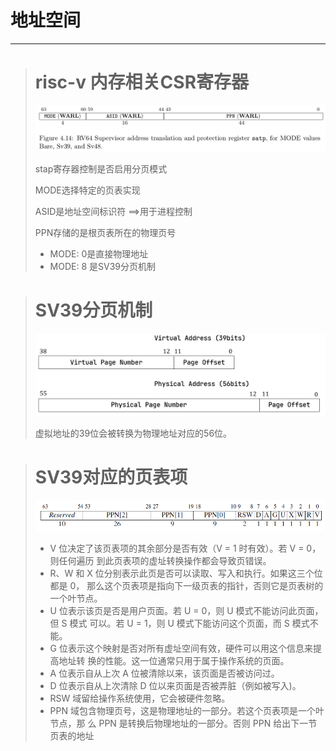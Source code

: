 # 地址空间

----

> # risc-v 内存相关CSR寄存器
>
> ![../_images/satp.png](sourcepicture/satp.png)
>
> stap寄存器控制是否启用分页模式
>
> MODE选择特定的页表实现
>
> ASID是地址空间标识符 ==>用于进程控制
>
> PPN存储的是根页表所在的物理页号
>
> - MODE: 0是直接物理地址
> - MODE: 8 是SV39分页机制

> # SV39分页机制
>
> ![../_images/sv39-va-pa.png](sourcepicture/sv39-va-pa.png)
>
> 虚拟地址的39位会被转换为物理地址对应的56位。

> # SV39对应的页表项
>
> ![image-20211027171001802](sourcepicture/image-20211027171001802.png)
>
> - V 位决定了该页表项的其余部分是否有效（V = 1 时有效）。若 V = 0，则任何遍历
>   到此页表项的虚址转换操作都会导致页错误。
> - R、W 和 X 位分别表示此页是否可以读取、写入和执行。如果这三个位都是 0，
>   那么这个页表项是指向下一级页表的指针，否则它是页表树的一个叶节点。
> - U 位表示该页是否是用户页面。若 U = 0，则 U 模式不能访问此页面，但 S 模式
>   可以。若 U = 1，则 U 模式下能访问这个页面，而 S 模式不能。
> - G 位表示这个映射是否对所有虚址空间有效，硬件可以用这个信息来提高地址转
>   换的性能。这一位通常只用于属于操作系统的页面。
> - A 位表示自从上次 A 位被清除以来，该页面是否被访问过。
> - D 位表示自从上次清除 D 位以来页面是否被弄脏（例如被写入)。
> - RSW 域留给操作系统使用，它会被硬件忽略。
> - PPN 域包含物理页号，这是物理地址的一部分。若这个页表项是一个叶节点，那
>   么 PPN 是转换后物理地址的一部分。否则 PPN 给出下一节页表的地址

